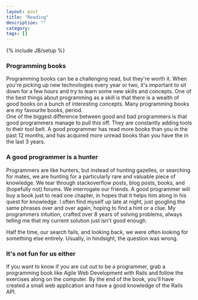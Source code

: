 ```yaml
---
layout: post
title: "Reading"
description: ""
category: 
tags: []
---
```

{% include JB/setup %}

### Programming books

Programming books can be a challenging read, but they're worth it.   When you're picking up new technologies every year or two, it's important to sit down for a few hours and try to learn some new skills and concepts.  One of the best things about programming as a skill is that there is a wealth of good books on a bunch of interesting concepts.   Many programming books are my favourite books, period.  
One of the biggest difference between good and bad programmers is that good programmers manage to pull this off.  They are constantly adding tools to their tool belt.   A good programmer has read more books than you in the past 12 months, and has acquired more unread books than you have the in the last 3 years.  


### A good programmer is a hunter

Programmers are like hunters, but instead of hunting gazelles, or searching for mates, we are hunting for a particularly rare and valuable piece of knowledge.  We tear through stackoverflow posts, blog posts, books, and (hopefully not) forums.  We interrogate our friends.  A good programmer will buy a book just to read one chapter, in hopes that it helps him along in his quest for knowledge.  I often find myself up late at night, just googling the same phrases over and over again, hoping to find a hint or a clue.  My programmers intuition, crafted over 8 years of solving problems, always telling me that my current solution just isn't good enough.

Half the time, our search fails, and looking back, we were often looking for something else entirely.  Usually, in hindsight, the question was wrong.  


### It's not fun for us either

If you want to know if you are cut out to be a programmer, grab a programming book like Agile Web Development with Rails and follow the exercises along on the computer.  By the end of the book, you'll have created a small web application and have a good knowledge of the Rails API.  






